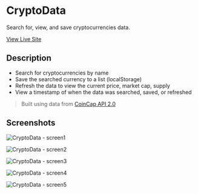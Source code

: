 # CryptoData
 Search for, view, and save cryptocurrencies data.
 
 [View Live Site](https://cryptodata-heyitsbilly.netlify.app/)
 
 ## Description
 
 * Search for cryptocurrencies by name
 * Save the searched currency to a list (localStorage)
 * Refresh the data to view the current price, market cap, supply
 * View a timestamp of when the data was searched, saved, or refreshed

 > Built using data from [CoinCap API 2.0](https://docs.coincap.io/)
 
 ## Screenshots
 
![CryptoData - screen1](https://user-images.githubusercontent.com/25358057/199055104-5bc17610-ab7e-4acb-a587-8910d79d393e.jpg)

![CryptoData - screen2](https://user-images.githubusercontent.com/25358057/199054612-2836f114-2575-4de5-b72e-85c8f85937df.jpg)

![CryptoData - screen3](https://user-images.githubusercontent.com/25358057/199054892-9b3d83d9-4053-412c-bcf4-5e9ef317b898.jpg)

![CryptoData - screen4](https://user-images.githubusercontent.com/25358057/199054919-faa3fbd1-059a-40fd-b93e-4cf427f7d976.jpg)

![CryptoData - screen5](https://user-images.githubusercontent.com/25358057/199054947-9eec41dc-969f-4523-a818-33d4d69b39cb.jpg)
